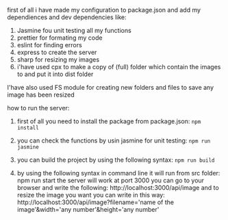 first of all i have made my configuration to package.json and add my dependiences and dev dependencies like:
1. Jasmine fou unit testing all my functions
2. prettier for formating my code
3. eslint for finding errors
4. express to create the server
5. sharp for resizing my images
6. i'have used cpx to make a copy of (full) folder which contain the images to and put it into dist folder

I'have also used FS module for creating new folders and files to save any image has been resized

how to run the server:
1. first of all you need to install the package from package.json:
`npm install`
2. you can check the functions by usin jasmine for unit testing:
`npm run jasmine`
3. you can build the project by using the following syntax:
`npm run build`

4. by using the following syntax in command line it will run from src folder:
npm run start
the server will work at port 3000 you can go to your browser and write the following:
http://localhost:3000/api/image
and to resize the image you want you can write in this way:
http://localhost:3000/api/image?filename='name of the image'&width='any number'&height='any number'
